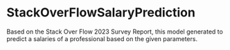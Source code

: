 # StackOverFlowSalaryPrediction
Based on the Stack Over Flow 2023 Survey Report, this model generated to predict a salaries of a professional based on the given parameters. 
